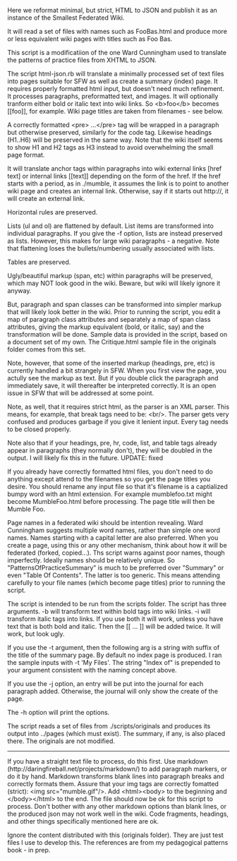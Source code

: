 <p>Here we reformat minimal, but strict, HTML to JSON and publish it as an instance of the Smallest Federated Wiki.</p>

<p>It will read a set of files with names such as FooBas.html and produce more or less equivalent wiki pages with titles such as Foo Bas. </p>

<p>This script is a modificatiion of the one Ward Cunningham used to translate the patterns of practice files from XHTML to JSON. </p>

<p>The script html-json.rb will translate a minimally processed set of text files into pages suitable for SFW as well as create a summary (index) page. It requires properly formatted html input, but doesn't need much refinement. It processes paragraphs, preformatted text, and images. It will optionally tranform either bold or italic text into wiki links. So &lt;b>foo&lt;/b> becomes [[foo]], for example. Wiki page titles are taken from filenames - see below.</p>

<p> A correctly formatted &lt;pre> ...&lt;/pre> tag will be wrapped in a paragraph but otherwise preserved, similarly for the code tag. Likewise headings (H1..H6) will be preserved in the same way. Note that the wiki itself seems to show H1 and H2 tags as H3 instead to avoid overwhelming the small page format. </p>

<p>It will translate anchor tags within paragraphs into wiki external links [href text] or internal links [[text]] depending on the form of the href. If the href starts with a period, as in ./mumble, it assumes the link is to point to another wiki page and creates an internal link. Otherwise, say if it starts out http://, it will create an external link.</p>

<p> Horizontal rules are preserved. </p>

<p> Lists (ul and ol) are flattened by default. List items are transformed into individual paragraphs. If you give the -f option, lists are instead preserved as lists. However, this makes for large wiki paragraphs - a negative. Note that flattening loses the bullets/numbering usually associated with lists. </p>

<p> Tables are preserved. </p>

<p>Ugly/beautiful markup (span, etc) within paragraphs will be preserved, which may NOT look good in the wiki. Beware, but wiki will likely ignore it anyway. </p>

<p> But, paragraph and span classes can be transformed into simpler markup that will likely look better in the wiki. Prior to running the script, you edit a map of paragraph class attributes and separately a map of span class attributes, giving the markup equivalent (bold, or italic, say) and the transformation will be done. Sample data is provided in the script, based on a document set of my own. The Critique.html sample file in the originals folder comes from this set. </p>

<p>Note, however, that some of the inserted markup (headings, pre, etc) is currently handled a bit strangely in SFW. When you first view the page, you actully see the markup as text. But if you double click the paragraph and immediately save, it will thereafter be interpreted correctly. It is an open issue in SFW that will be addressed at some point.</p>

<p> Note, as well, that it requires strict html, as the parser is an XML parser. This means, for example, that break tags need to be: &lt;br/>. The parser gets very confused and produces garbage if you give it lenient input. Every tag needs to be closed properly. </p>

<p> Note also that if your headings, pre, hr, code, list, and table tags already appear in paragraphs (they normally don't), they will be doubled in the output. I will likely fix this in the future. UPDATE: fixed</p>

<p>If you already have correctly formatted html files, you don't need to do anything except attend to the filenames so you get the page titles you desire. You should rename any input file so that it's filename is a captialized bumpy word with an html extension. For example mumblefoo.txt might become MumbleFoo.html before processing. The page title will then be Mumble Foo.  </p>

<p>Page names in a federated wiki should be intention revealing. Ward Cunningham suggests multiple word names, rather than simple one word names. Names starting with a capital letter are also preferred. When you create a page, using this or any other mechanism, think about how it will be federated (forked, copied...). Ths script warns against poor names, though imperfectly. Ideally names should be relatively unique. So "PatternsOfPracticeSummary" is much to be preferred over "Summary" or even "Table Of Contents". The latter is too generic. This means attending carefully to your file names (which become page titles) prior to running the script. 
</p>

<p>The script is intended to be run from the scripts folder. The script has three arguments. -b will transform text within bold tags into wiki links. -i will transform italic tags into links. If you use both it will work, unless you have text that is both bold and italic. Then the [[ ... ]] will be added twice. It will work, but look ugly.</p>

<p>If you use the -t argument, then the following arg is a string with suffix of the title of the summary page. By default no index page is produced. I ran the sample inputs with -t 'My Files'. The string "Index of" is prepended to your argument consistent with the naming concept above. </p>

<p> If you use the -j option, an entry will be put into the journal for each paragraph added. Otherwise, the journal will only show the create of the page.</p>

<p> The -h option will print the options. </p>

<p>The script reads a set of files from ./scripts/originals and produces its output into ../pages (which must exist). The summary, if any, is also placed there. The originals are not modified. </p>

<hr/>

<p>If you have a straight text file to process, do this first. Use markdown (http://daringfireball.net/projects/markdown/) to add paragraph markers, or do it by hand. Markdown transforms blank lines into paragraph breaks and correctly formats them. Assure that your img tags are correctly fomatted (strict): &lt;img src="mumble.gif"/>. Add &lt;html>&lt;body> to the beginning and &lt;/body>&lt;/html> to the end. The file should now be ok for this script to process. Don't bother with any other markdown options than blank lines, or the produced json may not work well in the wiki. Code fragments, headings, and other things specifically mentioned here are ok. </p>

<p> Ignore the content distributed with this (originals folder). They are just test files I use to develop this. The references are from my pedagogical patterns book - in prep. </p>
